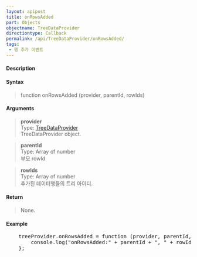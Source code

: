 ```yaml
---
layout: apipost
title: onRowsAdded
part: Objects
objectname: TreeDataProvider
directiontype: Callback
permalink: /api/TreeDataProvider/onRowsAdded/
tags:
 - 행 추가 이벤트
---
```



#### Description

> 

#### Syntax

> function onRowsAdded (provider, parentId, rowIds)  

#### Arguments

> **provider**  
> Type: [TreeDataProvider](/api/TreeDataProvider/)  
> TreeDataProvider object.  

> **parentId**  
> Type: Array of number  
> 부모 rowId  

> **rowIds**  
> Type: Array of number  
> 추가된 데이터행들의 트리 아이디.  

#### Return

> None.  

#### Example

<pre class="prettyprint">
    treeProvider.onRowsAdded = function (provider, parentId, rowIds) {
        console.log("onRowsAdded:" + parentId + ", " + rowIds.length);
    };
</pre>

